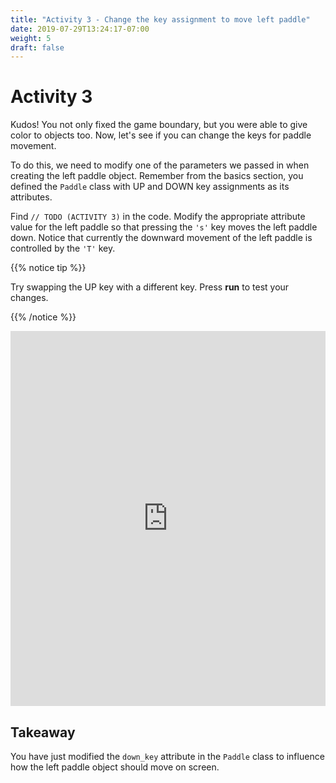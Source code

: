 ```yaml
---
title: "Activity 3 - Change the key assignment to move left paddle"
date: 2019-07-29T13:24:17-07:00
weight: 5
draft: false
---
```


# Activity 3

Kudos! You not only fixed the game boundary, but you were able to give color to objects too. Now, let's see if you can change the keys for paddle movement.

To do this, we need to modify one of the parameters we passed in when creating the left paddle object. Remember from the basics section, you defined the `Paddle` class with UP and DOWN key assignments as its attributes.

Find `// TODO (ACTIVITY 3)` in the code. Modify the appropriate attribute value for the left paddle so that pressing the `'s'` key moves the left paddle down. Notice that currently the downward movement of the left paddle is controlled by the `'T'` key. 

{{% notice tip %}}

Try swapping the UP key with a different key. Press <b>run</b> to test your changes.

{{% /notice %}}
<iframe height="600px" width="100%" src="https://replit.com/@nuevofoundation/PongLessonStudent?lite=true" scrolling="no" frameborder="no" allowtransparency="true" allowfullscreen="true" sandbox="allow-forms allow-pointer-lock allow-popups allow-same-origin allow-scripts allow-modals"></iframe>

## Takeaway

You have just modified the `down_key` attribute in the `Paddle` class to influence how the left paddle object should move on screen.
